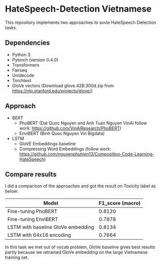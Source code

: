 # HateSpeech-Detection Vietnamese

This repository implements two approaches to sovle HateSpeech Detection tasks.

## Dependencies
* Python 3
* Pytorch (version 0.4.0)
* Transformers
* Fairseq
* Unidecode
* Torchtext
* GloVe vectors (Download glove.42B.300d.zip from https://nlp.stanford.edu/projects/glove/)

## Approach
* BERT 
  * PhoBERT (Dat Quoc Nguyen and Anh Tuan Nguyen VinAI follow work: https://github.com/VinAIResearch/PhoBERT)
  * EnviBERT (Binh Quoc Nguyen Vin Bigdata)
* LSTM
  * GloVE Embeddings baseline
  * Compressing Word Embeddings (follow work: https://github.com/nguyenphuhien13/Composition-Code-Learning-HateSpeech)

## Compare results
I did a comparison of the approaches and got the result on Toxicity label as below:

|      Model       |          F1_score (macro)     |
| ------------- | ------------- |
| Fine-tuning PhoBERT | 0.8120|
| Fine-tuning EnviBERT | 0.7878 |
| LSTM with baseline GloVe embedding | 0.8134 |
| LSTM with 64x16 encoding | 0.7664 |

In this task we met out of vocab problem, GloVe baseline gives best results partly because we retrained GloVe embedding on the large Vietnamese training set.
